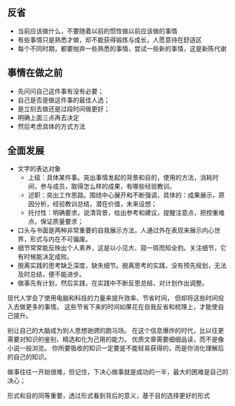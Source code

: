 ## 反省

- 当前应该做什么，不要随着以前的惯性做以前应该做的事情
- 有些事情只是熟悉才做，却不能获得锻炼与成长，人愿意待在舒适区
- 每个不同时期，都要抛弃一些熟悉的事情，尝试一些新的事情，这是新陈代谢

## 事情在做之前

- 先问问自己这件事有没有必要；
- 自己是否是做这件事的最佳人选；
- 是立刻去做还是过段时间做更好；
- 明确上面三点再去决定
- 然后考虑具体的方式方法

## 全面发展

- 文字的表达对象
    - 上级：具体某件事。突出事情发起的背景和目的，使用的方法，消耗时间，参与成员，取得怎么样的成果，有哪些经验教训。
    - 述职：突出工作思路。围绕中心展开和不断强调，具体的：成果展示，原因分析，经验教训总结，潜在价值，未来设想；
    - 托付性：明确要求，说清背景，给出参考和建议，提醒注意点，把控重难点，保证质量要求；
- 口头与书面是两种非常重要的自我展示方法，人通过外在表现来展示内心世界，形式与内在不可偏废。
- 细节常常能反映出个人素养，这是以小见大、窥一斑而知全豹。关注细节，它有时候能决定成败。
- 脱离实践的思考缺乏深度，缺失细节。脱离思考的实践，没有预先规划，无法及时总结，便不能进步。
- 做事先有计划，然后实践，在实践中不断反思总结，对计划作出调整。

现代人学会了使用电脑和科技的力量来提升效率、节省时间，
但却将这些时间投入去做更多的事情。
这些节省下来的时间如果花在自我反省和梳理上，才能使自己提升。

别让自己的大脑成为别人思想驰骋的跑马场。
在这个信息爆炸的时代，比以往更需要对知识的鉴别、精选和化为己用的能力。
优质文章需要细细品读，而不是像小说一般浏览。
你所要吸收的知识一定要是不能轻易获得的，而是你消化理解后的自己的知识。

做事往往一开始很难，但记住，下决心做事就是成功的一半，最大的困难是自己的决心；

形式和目的同等重要，透过形式看到背后的意义，基于目的选择更好的形式
